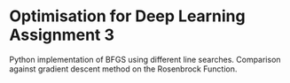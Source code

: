 # Optimisation for Deep Learning Assignment 3
 Python implementation of BFGS using different line searches. Comparison against gradient descent method on the Rosenbrock Function.
